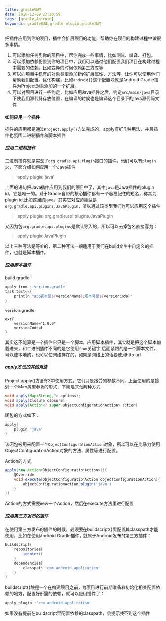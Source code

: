 ```yaml
---
title: gradle插件
date: 2018-12-09 23:20:59
tags: [gradle,Android]
keywords: gradle基础,gradle plugin,gradle插件
---
```


把插件应用到你的项目，插件会扩展项目的功能，帮助你在项目的构建过程中做很多事情。

1. 可以添加任务到你的项目中，帮你完成一些事情，比如测试、编译、打包。
2. 可以添加依赖配置到你的项目中，我们可以通过他们配置我们项目在构建过程中需要的依赖，比如变异的时候依赖第三方库等
3. 可以向项目中现有的对象类型添加新的扩展属性、方法等，让你可以使用他们帮助我们配置、优化构建，比如`android{}`这个配置块就是Android Gradle插件为Project对象添加的一个扩展。
4. 可以对项目进行一些约定，比如应用Java插件之后，约定`src/main/java`目录下使我们源代码存放位置，在编译的时候也是编译这个目录下的java源代码文件

<!-- more -->

#### 如何应用一个插件

插件的应用都是通过`Project.apply()`方法完成的，apply有好几种用法，并且插件也氛围二进制插件和脚本插件


##### 应用二进制插件

二进制插件就是实现了`org.gradle.api.Plugin`接口的插件，他们可以有`plugin id`，下面介绍如何应用一个Java插件

> apply plugin:'java'

上面的语句把Java插件应用到我们的项目中了，其中`java`是Java插件的plugin id，它是唯一的。对于Gradle自带的核心插件都有一个容易记住的短名，称其为plugin id,比如这里的java，其实它对应的类型是`org.gradle.api.plugins.JavaPlugin`，所以通过该类型我们也可以应用这个插件

> apply plugin: org.gradle.api.plugins.JavaPlugin

又因为包`org.gradle.api.plugins`是默认导入的，所以可以去掉包名直接写为：

> apply plugin:JavaPlugin

以上三种写法是等价的，第二种写法一般适用于我们在build文件中自定义的插件，也就是脚本插件。

##### 应用脚本插件

build.gradle

``` groovy
apply from :'version.gradle'
task test<<{
    println "app版本是${versionName},版本号是${versionCode}"
}
```

version.gradle

``` :jack_o_lantern:
ext{
    versionName="1.0.0"
    versionCode=1
}
```

其实这不能算是一个插件它只是一个脚本，应用脚本插件，其实就是把这个脚本加载进来，和二进制插件不同的是它使用`from`关键字,后面紧跟的是一个脚本文件，可以使本地的，也可以使网络存在的，如果是网络上的话要使用http url

##### apply方法的其他用法

Project.apply()方法有3中使用方式，它们只是接受的参数不同，上面使用的是接受一个Map类型参数的形式，下面是其他两种方式

``` groovy
void apply(Map<String,?> options);
void apply(Closure closure);
void apply(Action<? super ObjectConfigurationAction> action)
```

闭包的方式如下：

``` groovy
apply{
    plugin 'java'
}
```

该闭包被用来配置一个`ObjectConfigurationAction`对象，所以可以在比暴力使用ObjectConfigurationAction对象的方法、属性等进行配置。

Action的方式

``` groovy
apply(new Action<ObjectConfigurationAction>(){
    @Override
    void execute(ObjectConfigurationAction objectConfigurationAction){
        objectConfigurationAction.plugin('java')
    }
})
```

Action的方式需要new一个Action，然后在execute方法里进行配置

##### 应用第三方发布的插件

在使用第三方发布的插件的时候，必须要在buildscript{}里配置其classpath才能使用，比如在使用Android Gradle插件，就属于Android发布的第三方插件：

``` groovy
buildscript{
    repositories{
        jcenter()
    }
    dependencies{
        classpath 'com.android.application'
    }
}

```

buildscript{}块是一个在构建项目之前，为项目进行前期准备和初始化相关配置依赖的地方，配置好所需的依赖，就可以应用插件了：

``` groovy
apply plugin :'com.android.application'
```

如果没有提前在buildscript里配置依赖的classpath，会提示找不到这个插件

